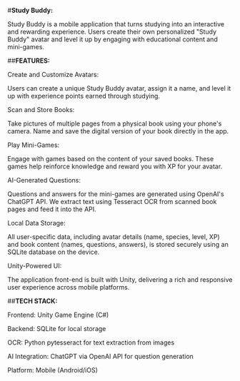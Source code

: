 #**Study Buddy:**

Study Buddy is a mobile application that turns studying into an interactive and rewarding experience. Users create their own personalized "Study Buddy" avatar and level it up by engaging with educational content and mini-games.



##**FEATURES:**

  Create and Customize Avatars:
  
  Users can create a unique Study Buddy avatar, assign it a name, and level it up with experience points earned through studying.

  Scan and Store Books:
  
  Take pictures of multiple pages from a physical book using your phone's camera. Name and save the digital version of your book directly in the app.

  Play Mini-Games:
  
  Engage with games based on the content of your saved books. These games help reinforce knowledge and reward you with XP for your avatar.

  AI-Generated Questions:
  
  Questions and answers for the mini-games are generated using OpenAI's ChatGPT API. We extract text using Tesseract OCR from scanned book pages and feed it into the API.

  Local Data Storage:
  
  All user-specific data, including avatar details (name, species, level, XP) and book content (names, questions, answers), is stored securely using an SQLite database on the device.

  Unity-Powered UI:
  
  The application front-end is built with Unity, delivering a rich and responsive user experience across mobile platforms.



##**TECH STACK:**

  Frontend: Unity Game Engine (C#)

  Backend: SQLite for local storage

  OCR: Python pytesseract for text extraction from images

  AI Integration: ChatGPT via OpenAI API for question generation

  Platform: Mobile (Android/iOS)
